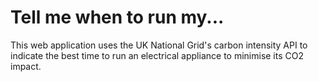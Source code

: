# Tell me when to run my...

This web application uses the UK National Grid's carbon intensity API to indicate the best time
to run an electrical appliance to minimise its CO2 impact.